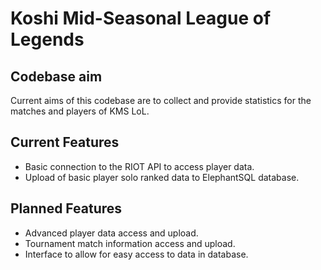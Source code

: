 # Koshi Mid-Seasonal League of Legends

## Codebase aim
Current aims of this codebase are to collect and provide statistics for the matches and players of KMS LoL.

## Current Features
- Basic connection to the RIOT API to access player data.
- Upload of basic player solo ranked data to ElephantSQL database.

## Planned Features
- Advanced player data access and upload.
- Tournament match information access and upload.
- Interface to allow for easy access to data in database.